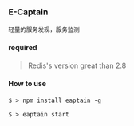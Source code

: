 ### E-Captain

    轻量的服务发现，服务监测
    
#### required

> Redis's version great than 2.8
    
#### How to use

    $ > npm install eaptain -g
    
    $ > eaptain start
    
    
